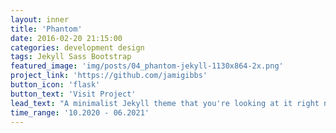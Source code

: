 ```yaml
---
layout: inner
title: 'Phantom'
date: 2016-02-20 21:15:00
categories: development design
tags: Jekyll Sass Bootstrap
featured_image: 'img/posts/04_phantom-jekyll-1130x864-2x.png'
project_link: 'https://github.com/jamigibbs'
button_icon: 'flask'
button_text: 'Visit Project'
lead_text: "A minimalist Jekyll theme that you're looking at it right now"
time_range: '10.2020 - 06.2021'
---
```

